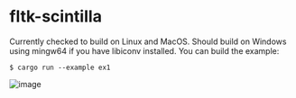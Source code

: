 # fltk-scintilla

Currently checked to build on Linux and MacOS. Should build on Windows using mingw64 if you have libiconv installed. You can build the example:
```
$ cargo run --example ex1
```

![image](https://user-images.githubusercontent.com/37966791/157056517-d491cd57-d933-4b23-be8f-7edb4ee42d13.png)

